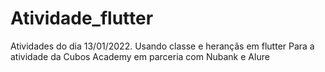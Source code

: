 ﻿# Atividade_flutter

Atividades do dia 13/01/2022. 
Usando classe e herançãs em flutter
Para a atividade da Cubos Academy em parceria com Nubank e Alure
